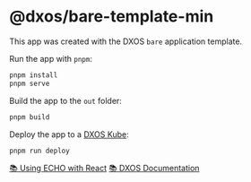 # @dxos/bare-template-min

This app was created with the DXOS `bare` application template.

Run the app with `pnpm`:

```bash
pnpm install
pnpm serve
```

Build the app to the `out` folder:

```bash
pnpm build
```

Deploy the app to a [DXOS Kube](https://docs.dxos.org/guide/kube):

```bash
pnpm run deploy
```

[📚 Using ECHO with React](https://docs.dxos.org/guide/echo/react)
[📚 DXOS Documentation](https://docs.dxos.org)
